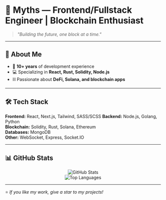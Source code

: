 # 🌟 Myths — Frontend/Fullstack Engineer | Blockchain Enthusiast  

> _"Building the future, one block at a time."_  

---

## 👋 About Me  
- 🔹 **10+ years** of development experience  
- 💻 Specializing in **React, Rust, Solidity, Node.js**  
- ⛓️ Passionate about **DeFi, Solana, and blockchain apps**  

---

## 🛠 Tech Stack  
**Frontend:** React, Next.js, Tailwind, SASS/SCSS
**Backend:** Node.js, Golang, Python  
**Blockchain:** Solidity, Rust, Solana, Ethereum  
**Databases:** MongoDB  
**Other:** WebSocket, Express, Socket.IO  

---

## 📊 GitHub Stats  
<div align="center">

![GitHub Stats](https://github-readme-stats.vercel.app/api?username=coldhurt&show_icons=true&theme=radical)  
![Top Languages](https://github-readme-stats.vercel.app/api/top-langs/?username=coldhurt&layout=compact&theme=radical)  

</div>

---

⭐ _If you like my work, give a star to my projects!_
